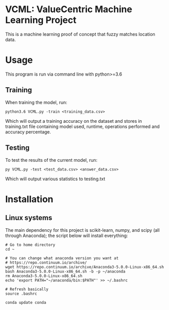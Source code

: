 # VCML: ValueCentric Machine Learning Project

This is a machine learning proof of concept that fuzzy matches location data.

# Usage

This program is run via command line with python>=3.6

## Training

When training the model, run:

	python3.6 VCML.py -train <training_data.csv>

Which will output a training accuracy on the dataset and stores in training.txt file containing model used, runtime, operations performed and accuracy percentage.

## Testing

To test the results of the current model, run:
	
	py VCML.py -test <test_data.csv> <answer_data.csv>

Which will output various statistics to testing.txt

# Installation
## Linux systems
The main dependency for this project is scikit-learn, numpy, and scipy (all through Anaconda); the script below will install everything:

	# Go to home directory
	cd ~

	# You can change what anaconda version you want at 
	# https://repo.continuum.io/archive/
	wget https://repo.continuum.io/archive/Anaconda3-5.0.0-Linux-x86_64.sh
	bash Anaconda3-5.0.0-Linux-x86_64.sh -b -p ~/anaconda
	rm Anaconda3-5.0.0-Linux-x86_64.sh
	echo 'export PATH="~/anaconda/bin:$PATH"' >> ~/.bashrc 

	# Refresh basically
	source .bashrc

	conda update conda


